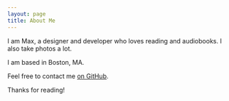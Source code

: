 ```yaml
---
layout: page
title: About Me
---
```

 
I am Max, a designer and developer who loves reading and audiobooks. I also take photos a lot. 
 
I am based in Boston, MA.
 
Feel free to contact me [on GitHub](https://github.com/maxim-xu).

Thanks for reading!
